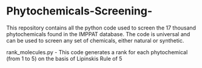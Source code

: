 # Phytochemicals-Screening-

This repository contains all the python code used to screen the 17 thousand phytochemicals found in the IMPPAT database. The code is universal and can be used to screen any set of chemicals, either natural or synthetic. 


rank_molecules.py - This code generates a rank for each phytochemical (from 1 to 5) on the basis of Lipinskis Rule of 5 
